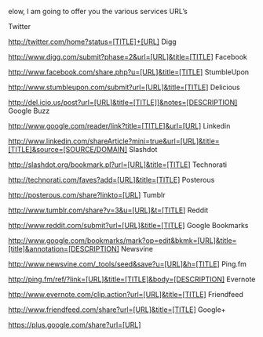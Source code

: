 elow, I am going to offer you the various services URL’s

Twitter

http://twitter.com/home?status=[TITLE]+[URL]
Digg

http://www.digg.com/submit?phase=2&url=[URL]&title=[TITLE]
Facebook

http://www.facebook.com/share.php?u=[URL]&title=[TITLE]
StumbleUpon

http://www.stumbleupon.com/submit?url=[URL]&title=[TITLE]
Delicious

http://del.icio.us/post?url=[URL]&title=[TITLE]]&notes=[DESCRIPTION]
Google Buzz

http://www.google.com/reader/link?title=[TITLE]&url=[URL]
Linkedin

http://www.linkedin.com/shareArticle?mini=true&url=[URL]&title=[TITLE]&source=[SOURCE/DOMAIN]
Slashdot

http://slashdot.org/bookmark.pl?url=[URL]&title=[TITLE]
Technorati

http://technorati.com/faves?add=[URL]&title=[TITLE]
Posterous

http://posterous.com/share?linkto=[URL]
Tumblr

http://www.tumblr.com/share?v=3&u=[URL]&t=[TITLE]
Reddit

http://www.reddit.com/submit?url=[URL]&title=[TITLE]
Google Bookmarks

http://www.google.com/bookmarks/mark?op=edit&bkmk=[URL]&title=[title]&annotation=[DESCRIPTION]
Newsvine

http://www.newsvine.com/_tools/seed&save?u=[URL]&h=[TITLE]
Ping.fm

http://ping.fm/ref/?link=[URL]&title=[TITLE]&body=[DESCRIPTION]
Evernote

http://www.evernote.com/clip.action?url=[URL]&title=[TITLE]
Friendfeed

http://www.friendfeed.com/share?url=[URL]&title=[TITLE]
Google+

https://plus.google.com/share?url=[URL]